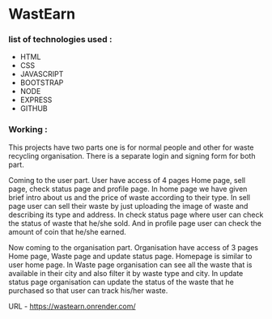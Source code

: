 # WastEarn

### list of technologies used :
- HTML
- CSS
- JAVASCRIPT
- BOOTSTRAP
- NODE
- EXPRESS
- GITHUB

### Working :
This projects have two parts one is for normal people and other for waste recycling organisation. There is a separate login and signing form for both part.

Coming to the user part. User have access of 4 pages Home page, sell page, check status page and profile page. In home page we have given brief intro about us and the price of waste according to their type. In sell page user can sell their waste by just uploading the image of waste and describing its type and address. In check status page where user can check the status of waste that he/she sold. And in profile page user can check the amount of coin that he/she earned.

Now coming to the organisation part. Organisation have access of 3 pages Home page, Waste page and update status page. Homepage is similar to user home page. In Waste page organisation can see all the waste that is available in their city and also filter it by waste type and city. In update status page organisation can update the status of the waste that he purchased so that user can track his/her waste.

URL - https://wastearn.onrender.com/
